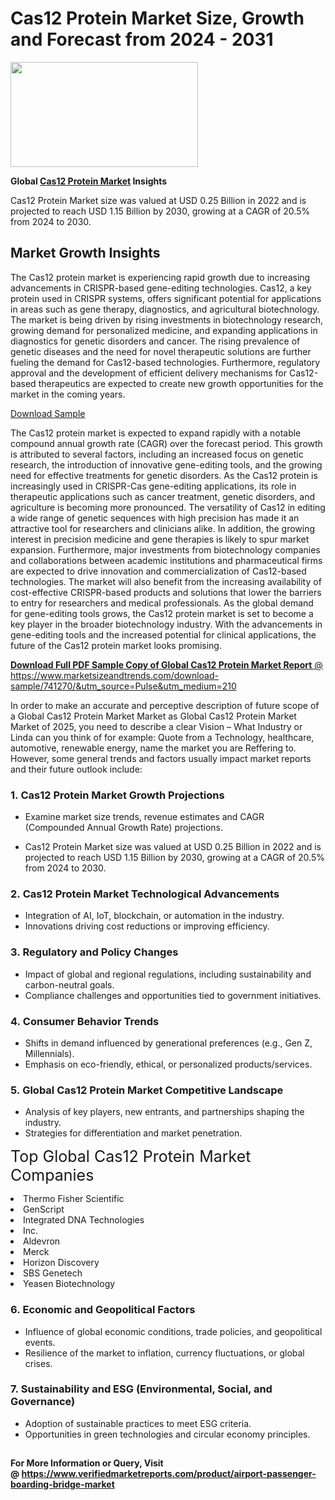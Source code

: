 <H1>Cas12 Protein Market Size, Growth and Forecast from 2024 - 2031</H1><img class="aligncenter size-medium wp-image-584254" src="https://thirdeyenews.in/wp-content/uploads/2024/09/Global-Market-Research-300x168.jpeg" alt="" width="300" height="168" /><p><strong>Global&nbsp;<a href="https://www.marketsizeandtrends.com/download-sample/741270/&amp;utm_source=Pulse&amp;utm_medium=210">Cas12 Protein Market</a> Insights</strong></p><p>Cas12 Protein Market size was valued at USD 0.25 Billion in 2022 and is projected to reach USD 1.15 Billion by 2030, growing at a CAGR of 20.5% from 2024 to 2030.</p><p><h2>Market Growth Insights</h2> <p>The Cas12 protein market is experiencing rapid growth due to increasing advancements in CRISPR-based gene-editing technologies. Cas12, a key protein used in CRISPR systems, offers significant potential for applications in areas such as gene therapy, diagnostics, and agricultural biotechnology. The market is being driven by rising investments in biotechnology research, growing demand for personalized medicine, and expanding applications in diagnostics for genetic disorders and cancer. The rising prevalence of genetic diseases and the need for novel therapeutic solutions are further fueling the demand for Cas12-based technologies. Furthermore, regulatory approval and the development of efficient delivery mechanisms for Cas12-based therapeutics are expected to create new growth opportunities for the market in the coming years.</p> <p><a href="#">Download Sample</a></p> <p>The Cas12 protein market is expected to expand rapidly with a notable compound annual growth rate (CAGR) over the forecast period. This growth is attributed to several factors, including an increased focus on genetic research, the introduction of innovative gene-editing tools, and the growing need for effective treatments for genetic disorders. As the Cas12 protein is increasingly used in CRISPR-Cas gene-editing applications, its role in therapeutic applications such as cancer treatment, genetic disorders, and agriculture is becoming more pronounced. The versatility of Cas12 in editing a wide range of genetic sequences with high precision has made it an attractive tool for researchers and clinicians alike. In addition, the growing interest in precision medicine and gene therapies is likely to spur market expansion. Furthermore, major investments from biotechnology companies and collaborations between academic institutions and pharmaceutical firms are expected to drive innovation and commercialization of Cas12-based technologies. The market will also benefit from the increasing availability of cost-effective CRISPR-based products and solutions that lower the barriers to entry for researchers and medical professionals. As the global demand for gene-editing tools grows, the Cas12 protein market is set to become a key player in the broader biotechnology industry. With the advancements in gene-editing tools and the increased potential for clinical applications, the future of the Cas12 protein market looks promising. <p><a href="#"></p><p><span class=""><strong>Download Full PDF Sample Copy of Global Cas12 Protein Market Report</strong> @ <a href="https://www.marketsizeandtrends.com/download-sample/741270/&amp;utm_source=Pulse&amp;utm_medium=210" target="_blank">https://www.marketsizeandtrends.com/download-sample/741270/&amp;utm_source=Pulse&amp;utm_medium=210</a></span></p><p>In order to make an accurate and perceptive description of future scope of a Global&nbsp;Cas12 Protein Market Market as Global&nbsp;Cas12 Protein Market Market of 2025, you need to describe a clear Vision &ndash; What Industry or Linda can you think of for example: Quote from a Technology, healthcare, automotive, renewable energy, name the market you are Reffering to. However, some general trends and factors usually impact market reports and their future outlook include:</p><h3>1.&nbsp;<strong>Cas12 Protein Market Growth Projections</strong></h3><ul><li>Examine market size trends, revenue estimates and CAGR (Compounded Annual Growth Rate) projections.</li><li><p>Cas12 Protein Market size was valued at USD 0.25 Billion in 2022 and is projected to reach USD 1.15 Billion by 2030, growing at a CAGR of 20.5% from 2024 to 2030.</p></li></ul><h3>2.&nbsp;<strong>Cas12 Protein Market Technological Advancements</strong></h3><ul><li>Integration of AI, IoT, blockchain, or automation in the industry.</li><li>Innovations driving cost reductions or improving efficiency.</li></ul><h3>3.&nbsp;<strong>Regulatory and Policy Changes</strong></h3><ul><li>Impact of global and regional regulations, including sustainability and carbon-neutral goals.</li><li>Compliance challenges and opportunities tied to government initiatives.</li></ul><h3>4.&nbsp;<strong>Consumer Behavior Trends</strong></h3><ul><li>Shifts in demand influenced by generational preferences (e.g., Gen Z, Millennials).</li><li>Emphasis on eco-friendly, ethical, or personalized products/services.</li></ul><h3>5.&nbsp;<strong>Global Cas12 Protein Market Competitive Landscape</strong></h3><ul><li>Analysis of key players, new entrants, and partnerships shaping the industry.</li><li>Strategies for differentiation and market penetration.</li></ul><p data-pm-slice="1 1 []"><span style="color: inherit; font-family: inherit; font-size: 25px;">Top Global Cas12 Protein Market Companies</span></p><div class="" data-test-id=""><p><li>Thermo Fisher Scientific</li><li> GenScript</li><li> Integrated DNA Technologies</li><li> Inc.</li><li> Aldevron</li><li> Merck</li><li> Horizon Discovery</li><li> SBS Genetech</li><li> Yeasen Biotechnology</li></p></div><h3>6.&nbsp;<strong>Economic and Geopolitical Factors</strong></h3><ul><li>Influence of global economic conditions, trade policies, and geopolitical events.</li><li>Resilience of the market to inflation, currency fluctuations, or global crises.</li></ul><h3>7.&nbsp;<strong>Sustainability and ESG (Environmental, Social, and Governance)</strong></h3><ul><li>Adoption of sustainable practices to meet ESG criteria.</li><li>Opportunities in green technologies and circular economy principles.</li></ul><h2><strong style="font-size: 14px;">For More Information or Query, Visit @&nbsp;</strong><a style="background-color: #ffffff; font-size: 14px;" href="https://www.marketsizeandtrends.com/report/cas12-protein-market/" target="_blank">https://www.verifiedmarketreports.com/product/airport-passenger-boarding-bridge-market</a></h2>
